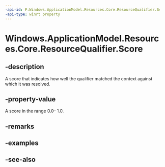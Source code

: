 ----api-id: P:Windows.ApplicationModel.Resources.Core.ResourceQualifier.Score
-api-type: winrt property
---<!-- Property syntaxpublic double Score { get; }--># Windows.ApplicationModel.Resources.Core.ResourceQualifier.Score## -descriptionA score that indicates how well the qualifier matched the context against which it was resolved.## -property-valueA score in the range 0.0– 1.0.## -remarks## -examples## -see-also